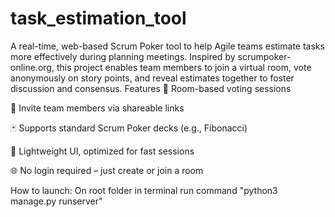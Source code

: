 # task_estimation_tool
A real-time, web-based Scrum Poker tool to help Agile teams estimate tasks more effectively during planning meetings. Inspired by scrumpoker-online.org, this project enables team members to join a virtual room, vote anonymously on story points, and reveal estimates together to foster discussion and consensus.
Features
🔐 Room-based voting sessions

👥 Invite team members via shareable links

🃏 Supports standard Scrum Poker decks (e.g., Fibonacci)

🧩 Lightweight UI, optimized for fast sessions

🌐 No login required – just create or join a room

How to launch:
On root folder in terminal run command "python3 manage.py runserver"